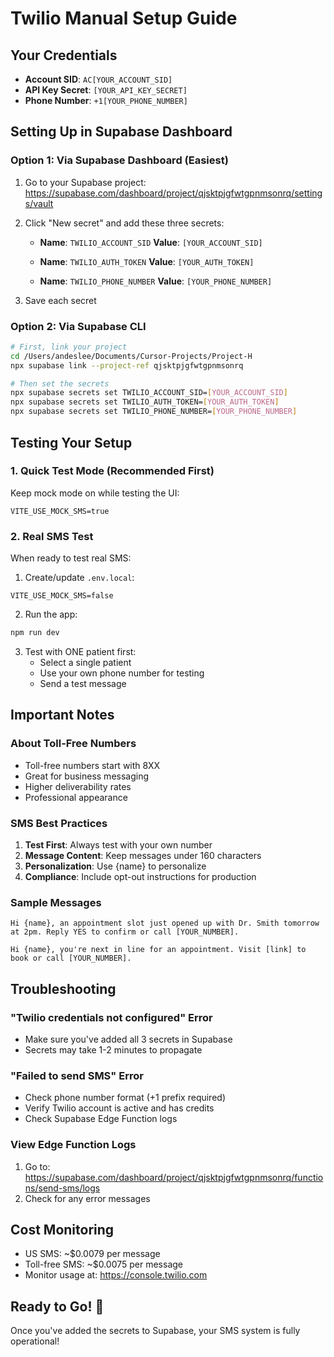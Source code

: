 # Twilio Manual Setup Guide

## Your Credentials
- **Account SID**: `AC[YOUR_ACCOUNT_SID]`
- **API Key Secret**: `[YOUR_API_KEY_SECRET]`
- **Phone Number**: `+1[YOUR_PHONE_NUMBER]`

## Setting Up in Supabase Dashboard

### Option 1: Via Supabase Dashboard (Easiest)

1. Go to your Supabase project: 
   https://supabase.com/dashboard/project/qjsktpjgfwtgpnmsonrq/settings/vault

2. Click "New secret" and add these three secrets:
   - **Name**: `TWILIO_ACCOUNT_SID`
     **Value**: `[YOUR_ACCOUNT_SID]`
   
   - **Name**: `TWILIO_AUTH_TOKEN`
     **Value**: `[YOUR_AUTH_TOKEN]`
   
   - **Name**: `TWILIO_PHONE_NUMBER`
     **Value**: `[YOUR_PHONE_NUMBER]`

3. Save each secret

### Option 2: Via Supabase CLI

```bash
# First, link your project
cd /Users/andeslee/Documents/Cursor-Projects/Project-H
npx supabase link --project-ref qjsktpjgfwtgpnmsonrq

# Then set the secrets
npx supabase secrets set TWILIO_ACCOUNT_SID=[YOUR_ACCOUNT_SID]
npx supabase secrets set TWILIO_AUTH_TOKEN=[YOUR_AUTH_TOKEN]
npx supabase secrets set TWILIO_PHONE_NUMBER=[YOUR_PHONE_NUMBER]
```

## Testing Your Setup

### 1. Quick Test Mode (Recommended First)
Keep mock mode on while testing the UI:
```env
VITE_USE_MOCK_SMS=true
```

### 2. Real SMS Test
When ready to test real SMS:

1. Create/update `.env.local`:
```env
VITE_USE_MOCK_SMS=false
```

2. Run the app:
```bash
npm run dev
```

3. Test with ONE patient first:
   - Select a single patient
   - Use your own phone number for testing
   - Send a test message

## Important Notes

### About Toll-Free Numbers
- Toll-free numbers start with 8XX
- Great for business messaging
- Higher deliverability rates
- Professional appearance

### SMS Best Practices
1. **Test First**: Always test with your own number
2. **Message Content**: Keep messages under 160 characters
3. **Personalization**: Use {name} to personalize
4. **Compliance**: Include opt-out instructions for production

### Sample Messages
```
Hi {name}, an appointment slot just opened up with Dr. Smith tomorrow at 2pm. Reply YES to confirm or call [YOUR_NUMBER].

Hi {name}, you're next in line for an appointment. Visit [link] to book or call [YOUR_NUMBER].
```

## Troubleshooting

### "Twilio credentials not configured" Error
- Make sure you've added all 3 secrets in Supabase
- Secrets may take 1-2 minutes to propagate

### "Failed to send SMS" Error
- Check phone number format (+1 prefix required)
- Verify Twilio account is active and has credits
- Check Supabase Edge Function logs

### View Edge Function Logs
1. Go to: https://supabase.com/dashboard/project/qjsktpjgfwtgpnmsonrq/functions/send-sms/logs
2. Check for any error messages

## Cost Monitoring
- US SMS: ~$0.0079 per message
- Toll-free SMS: ~$0.0075 per message
- Monitor usage at: https://console.twilio.com

## Ready to Go! 🚀
Once you've added the secrets to Supabase, your SMS system is fully operational!